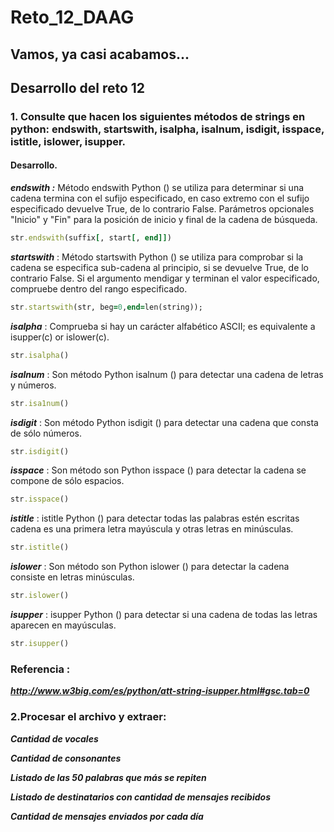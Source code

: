 # Reto_12_DAAG


## Vamos, ya casi acabamos... 

## Desarrollo del reto 12

### 1. Consulte que hacen los siguientes métodos de strings en python: endswith, startswith, isalpha, isalnum, isdigit, isspace, istitle, islower, isupper.

#### Desarrollo.


***endswith :*** 
Método endswith Python () se utiliza para determinar si una cadena termina con el sufijo especificado, en caso extremo con el sufijo especificado devuelve True, de lo contrario False. Parámetros opcionales "Inicio" y "Fin" para la posición de inicio y final de la cadena de búsqueda.

```ruby
str.endswith(suffix[, start[, end]])
```


***startswith*** : Método startswith Python () se utiliza para comprobar si la cadena se especifica sub-cadena al principio, si se devuelve True, de lo contrario False. Si el argumento mendigar y terminan el valor especificado, compruebe dentro del rango especificado.

```ruby
str.startswith(str, beg=0,end=len(string));
```


***isalpha*** : Comprueba si hay un carácter alfabético ASCII; es equivalente a isupper(c) or islower(c). 

```ruby
str.isalpha()
```


***isalnum*** : Son método Python isalnum () para detectar una cadena de letras y números.

```ruby
str.isa1num()
```

***isdigit*** : Son método Python isdigit () para detectar una cadena que consta de sólo números.

```ruby
str.isdigit()
```

***isspace*** : Son método son Python isspace () para detectar la cadena se compone de sólo espacios.


```ruby
str.isspace()
```


***istitle*** : istitle Python () para detectar todas las palabras estén escritas cadena es una primera letra mayúscula y otras letras en minúsculas.


```ruby
str.istitle()
```



***islower*** : Son método son Python islower () para detectar la cadena consiste en letras minúsculas.

```ruby
str.islower()
```



***isupper*** : isupper Python () para detectar si una cadena de todas las letras aparecen en mayúsculas.

```ruby
str.isupper()
```

### Referencia : 
***http://www.w3big.com/es/python/att-string-isupper.html#gsc.tab=0***

### 2.Procesar el archivo y extraer:


***Cantidad de vocales***

***Cantidad de consonantes***

***Listado de las 50 palabras que más se repiten***

***Listado de destinatarios con cantidad de mensajes recibidos***

***Cantidad de mensajes enviados por cada día***


